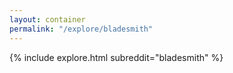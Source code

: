 ```yaml
---
layout: container
permalink: "/explore/bladesmith"
---
```


<link rel="stylesheet" type="text/css" href="/static/css/explore.css">
{% include explore.html subreddit="bladesmith" %}
